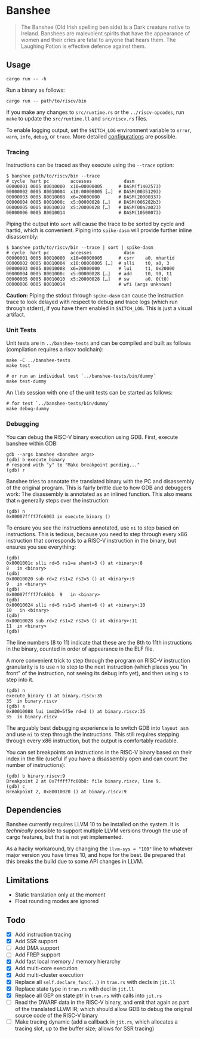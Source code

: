 # Banshee

> The Banshee (Old Irish spelling ben síde) is a Dark creature native to Ireland. Banshees are malevolent spirits that have the appearance of women and their cries are fatal to anyone that hears them. The Laughing Potion is effective defence against them.

## Usage

    cargo run -- -h

Run a binary as follows:

    cargo run -- path/to/riscv/bin

If you make any changes to `src/runtime.rs` or the `../riscv-opcodes`, run `make` to update the `src/runtime.ll` and `src/riscv.rs` files.

To enable logging output, set the `SNITCH_LOG` environment variable to `error`, `warn`, `info`, `debug`, or `trace`. More detailed [configurations](https://docs.rs/env_logger) are possible.

### Tracing

Instructions can be traced as they execute using the `--trace` option:

    $ banshee path/to/riscv/bin --trace
    # cycle  hart pc        accesses            dasm
    00000001 0005 80010000  x10=00000005      # DASM(f1402573)
    00000002 0005 80010004  x10:00000005 […]  # DASM(00351293)
    00000003 0005 80010008  x6=20000000       # DASM(20000337)
    00000004 0005 8001000c  x5:00000028 […]   # DASM(006282b3)
    00000005 0005 80010010  x5:20000028 […]   # DASM(00a2a023)
    00000006 0005 80010014                    # DASM(10500073)

Piping the output into `sort` will cause the trace to be sorted by cycle and hartid, which is convenient. Piping into `spike-dasm` will provide further inline disassembly:

    $ banshee path/to/riscv/bin --trace | sort | spike-dasm
    # cycle  hart pc        accesses            dasm
    00000001 0005 80010000  x10=00000005      # csrr    a0, mhartid
    00000002 0005 80010004  x10:00000005 […]  # slli    t0, a0, 3
    00000003 0005 80010008  x6=20000000       # lui     t1, 0x20000
    00000004 0005 8001000c  x5:00000028 […]   # add     t0, t0, t1
    00000005 0005 80010010  x5:20000028 […]   # sw      a0, 0(t0)
    00000006 0005 80010014                    # wfi (args unknown)

**Caution:** Piping the stdout through `spike-dasm` can cause the instruction trace to look delayed with respect to debug and trace logs (which run through stderr), if you have them enabled in `SNITCH_LOG`. This is just a visual artifact.

### Unit Tests

Unit tests are in `../banshee-tests` and can be compiled and built as follows (compilation requires a riscv toolchain):

    make -C ../banshee-tests
    make test

    # or run an individual test `../banshee-tests/bin/dummy`
    make test-dummy

An `lldb` session with one of the unit tests can be started as follows:

    # for test `../banshee-tests/bin/dummy`
    make debug-dummy

### Debugging

You can debug the RISC-V binary execution using GDB. First, execute banshee within GDB:

    gdb --args banshee <banshee args>
    (gdb) b execute_binary
    # respond with "y" to "Make breakpoint pending..."
    (gdb) r

Banshee tries to annotate the translated binary with the PC and disassembly of the original program. This is fairly brittle due to how GDB and debuggers work: The disassembly is annotated as an inlined function. This also means that `n` generally steps over the instruction:

    (gdb) n
    0x00007ffff7fc6003 in execute_binary ()

To ensure you see the instructions annotated, use `ni` to step based on instructions. This is tedious, because you need to step through every x86 instruction that corresponds to a RISC-V instruction in the binary, but ensures you see everything:

    (gdb)
    0x8001001c slli rd=5 rs1=a shamt=3 () at <binary>:8
    8   in <binary>
    (gdb)
    0x80010020 sub rd=2 rs1=2 rs2=5 () at <binary>:9
    9   in <binary>
    (gdb)
    0x00007ffff7fc60bb  9   in <binary>
    (gdb)
    0x80010024 slli rd=5 rs1=5 shamt=6 () at <binary>:10
    10   in <binary>
    (gdb)
    0x80010028 sub rd=2 rs1=2 rs2=5 () at <binary>:11
    11  in <binary>
    (gdb)

The line numbers (8 to 11) indicate that these are the 8th to 11th instructions in the binary, counted in order of appearance in the ELF file.

A more convenient trick to step through the program on RISC-V instruction granularity is to use `n` to step to the next instruction (which places you "in front" of the instruction, not seeing its debug info yet), and then using `s` to step into it.

    (gdb) n
    execute_binary () at binary.riscv:35
    35  in binary.riscv
    (gdb) s
    0x80010088 lui imm20=5f5e rd=d () at binary.riscv:35
    35  in binary.riscv

The arguably best debugging experience is to switch GDB into `layout asm` and use `ni` to step through the instructions. This still requires stepping through every x86 instruction, but the output is comfortably readable.

You can set breakpoints on instructions in the RISC-V binary based on their index in the file (useful if you have a disassembly open and can count the number of instructions):

    (gdb) b binary.riscv:9
    Breakpoint 2 at 0x7ffff7fc60b8: file binary.riscv, line 9.
    (gdb) c
    Breakpoint 2, 0x80010020 () at binary.riscv:9

## Dependencies

Banshee currently requires LLVM 10 to be installed on the system. It is *technically* possible to support multiple LLVM versions through the use of cargo features, but that is not yet implemented.

As a hacky workaround, try changing the `llvm-sys = "100"` line to whatever major version you have times 10, and hope for the best. Be prepared that this breaks the build due to some API changes in LLVM.

## Limitations

- Static translation only at the moment
- Float rounding modes are ignored

## Todo

- [x] Add instruction tracing
- [x] Add SSR support
- [ ] Add DMA support
- [ ] Add FREP support
- [x] Add fast local memory / memory hierarchy
- [x] Add multi-core execution
- [x] Add multi-cluster execution
- [x] Replace all `self.declare_func(..)` in `tran.rs` with decls in `jit.ll`
- [x] Replace state type in `tran.rs` with decl in `jit.ll`
- [x] Replace all GEP on state ptr in `tran.rs` with calls into `jit.rs`
- [ ] Read the DWARF data in the RISC-V binary, and emit that again as part of the translated LLVM IR; which should allow GDB to debug the original source code of the RISC-V binary
- [ ] Make tracing dynamic (add a callback in `jit.rs`, which allocates a tracing slot, up to the buffer size; allows for SSR tracing)
